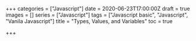 +++
categories = ["Javascript"]
date = 2020-06-23T17:00:00Z
draft = true
images = []
series = ["Javascript"]
tags = ["Javascript basic", "Javascript", "Vanila Javascript"]
title = "Types, Values, and Variables"
toc = true

+++
